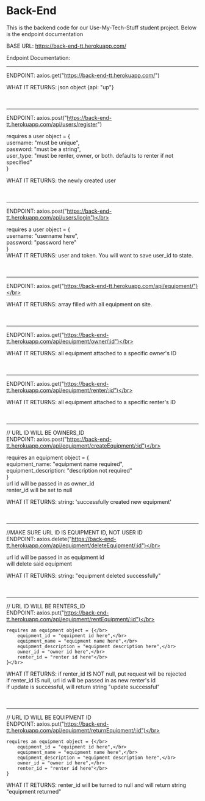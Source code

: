 # Back-End

This is the backend code for our Use-My-Tech-Stuff student project.  Below is the endpoint documentation


BASE URL: https://back-end-tt.herokuapp.com/

Endpoint Documentation:
____________________________________________________________________

ENDPOINT: axios.get("https://back-end-tt.herokuapp.com/") </br>

WHAT IT RETURNS:  json object {api: "up"}</br>
</br>
</br>

____________________________________________________________________

ENDPOINT: axios.post("https://back-end-tt.herokuapp.com/api/users/register") </br>

requires a user object = { </br>
    username: "must be unique", </br>
    password: "must be a string", </br>
    user_type: "must be renter, owner, or both. defaults to renter if not specified" </br>
}</br>

WHAT IT RETURNS: the newly created user</br>
</br>
</br>

____________________________________________________________________

ENDPOINT: axios.post("https://back-end-tt.herokuapp.com/api/users/login")</br>

requires a user object = {</br>
    username: "username here",</br>
    password: "password here"</br>
}</br>
WHAT IT RETURNS: user and token.  You will want to save user_id to state.</br>
</br>
</br>

____________________________________________________________________

ENDPOINT: axios.get("https://back-end-tt.herokuapp.com/api/equipment/")</br>

WHAT IT RETURNS: array filled with all equipment on site.</br>
</br>
</br>

____________________________________________________________________

ENDPOINT: axios.get("https://back-end-tt.herokuapp.com/api/equipment/owner/:id")</br>

WHAT IT RETURNS: all equipment attached to a specific owner's ID</br>
</br>
</br>

____________________________________________________________________

ENDPOINT: axios.get("https://back-end-tt.herokuapp.com/api/equipment/renter/:id")</br>

WHAT IT RETURNS: all equipment attached to a specific renter's ID</br>
</br>
</br>

____________________________________________________________________

// URL ID WILL BE OWNERS_ID</br>
ENDPOINT: axios.post("https://back-end-tt.herokuapp.com/api/equipment/createEquipment/:id")</br>

requires an equipment object = {</br>
    equipment_name: "equipment name required",</br>
    equipment_description: "description not required"</br>
}</br>
url id will be passed in as owner_id</br>
renter_id will be set to null</br>

WHAT IT RETURNS: string: 'successfully created new equipment'</br>
</br>
</br>

____________________________________________________________________

//MAKE SURE URL ID IS EQUIPMENT ID, NOT USER ID</br>
ENDPOINT: axios.delete("https://back-end-tt.herokuapp.com/api/equipment/deleteEquipment/:id")</br>

url id will be passed in as equipment id</br>
will delete said equipment</br>

WHAT IT RETURNS: string: "equipment deleted successfully"</br>
</br>
</br>

____________________________________________________________________

// URL ID WILL BE RENTERS_ID</br>
ENDPOINT: axios.put("https://back-end-tt.herokuapp.com/api/equipment/rentEquipment/:id")</br>

    requires an equipment object = {</br>
        equipment_id = "equipment id here",</br>
        equipment_name = "equipment name here",</br>
        equipment_description = "equipment description here",</br>
        owner_id = "owner id here",</br>
        renter_id = "renter id here"</br>
    }</br>

WHAT IT RETURNS:
if renter_id IS NOT null, put request will be rejected</br>
if renter_id IS null,  url id will be passed in as new renter's id</br>
if update is successful, will return string "update successful"</br>
</br>
</br>

____________________________________________________________________

// URL ID WILL BE EQUIPMENT ID</br>
ENDPOINT: axios.put("https://back-end-tt.herokuapp.com/api/equipment/returnEquipment/:id")</br>

    requires an equipment object = {</br>
        equipment_id = "equipment id here",</br>
        equipment_name = "equipment name here",</br>
        equipment_description = "equipment description here",</br>
        owner_id = "owner id here",</br>
        renter_id = "renter id here"</br>
    }

WHAT IT RETURNS: renter_id will be turned to null and will return string "equipment returned"</br>
